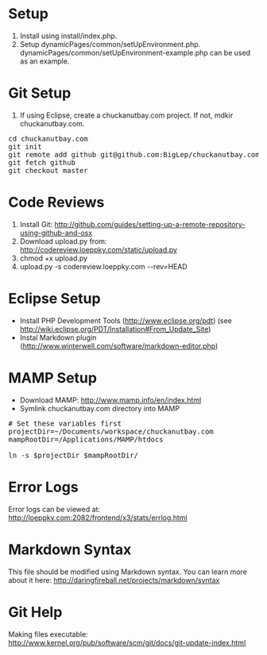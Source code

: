 # Setup #
1. Install using install/index.php.
2. Setup dynamicPages/common/setUpEnvironment.php.  dynamicPages/common/setUpEnvironment-example.php can be used as an example.

# Git Setup #
1. If using Eclipse, create a chuckanutbay.com project.  If not, mdkir chuckanutbay.com.
<pre>
cd chuckanutbay.com
git init
git remote add github git@github.com:BigLep/chuckanutbay.com.git
git fetch github
git checkout master
</pre>


# Code Reviews #
1. Install Git: http://github.com/guides/setting-up-a-remote-repository-using-github-and-osx
2. Download upload.py from: http://codereview.loeppky.com/static/upload.py 
3. chmod +x upload.py
4. upload.py -s codereview.loeppky.com --rev=HEAD

# Eclipse Setup #
* Install PHP Development Tools (http://www.eclipse.org/pdt) (see http://wiki.eclipse.org/PDT/Installation#From_Update_Site)
* Instal Markdown plugin (http://www.winterwell.com/software/markdown-editor.php)

# MAMP Setup #
* Download MAMP: http://www.mamp.info/en/index.html
* Symlink chuckanutbay.com directory into MAMP
<pre>
# Set these variables first
projectDir=~/Documents/workspace/chuckanutbay.com
mampRootDir=/Applications/MAMP/htdocs

ln -s $projectDir $mampRootDir/
</pre>

# Error Logs #
Error logs can be viewed at: http://loeppky.com:2082/frontend/x3/stats/errlog.html

# Markdown Syntax #
This file should be modified using Markdown syntax.  You can learn more about it here: http://daringfireball.net/projects/markdown/syntax

# Git Help #
Making files executable: http://www.kernel.org/pub/software/scm/git/docs/git-update-index.html
